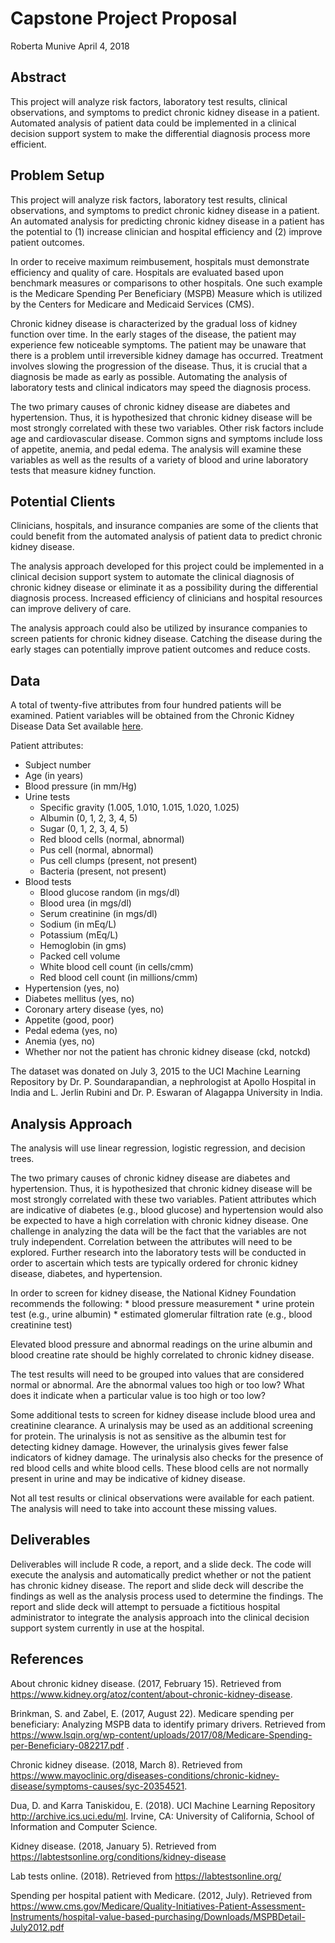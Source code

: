 Capstone Project Proposal
================
Roberta Munive
April 4, 2018

Abstract
--------

This project will analyze risk factors, laboratory test results, clinical observations, and symptoms to predict chronic kidney disease in a patient. Automated analysis of patient data could be implemented in a clinical decision support system to make the differential diagnosis process more efficient.

Problem Setup
-------------

This project will analyze risk factors, laboratory test results, clinical observations, and symptoms to predict chronic kidney disease in a patient. An automated analysis for predicting chronic kidney disease in a patient has the potential to (1) increase clinician and hospital efficiency and (2) improve patient outcomes.

In order to receive maximum reimbusement, hospitals must demonstrate efficiency and quality of care. Hospitals are evaluated based upon benchmark measures or comparisons to other hospitals. One such example is the Medicare Spending Per Beneficiary (MSPB) Measure which is utilized by the Centers for Medicare and Medicaid Services (CMS).

Chronic kidney disease is characterized by the gradual loss of kidney function over time. In the early stages of the disease, the patient may experience few noticeable symptoms. The patient may be unaware that there is a problem until irreversible kidney damage has occurred. Treatment involves slowing the progression of the disease. Thus, it is crucial that a diagnosis be made as early as possible. Automating the analysis of laboratory tests and clinical indicators may speed the diagnosis process.

The two primary causes of chronic kidney disease are diabetes and hypertension. Thus, it is hypothesized that chronic kidney disease will be most strongly correlated with these two variables. Other risk factors include age and cardiovascular disease. Common signs and symptoms include loss of appetite, anemia, and pedal edema. The analysis will examine these variables as well as the results of a variety of blood and urine laboratory tests that measure kidney function.

Potential Clients
-----------------

Clinicians, hospitals, and insurance companies are some of the clients that could benefit from the automated analysis of patient data to predict chronic kidney disease.

The analysis approach developed for this project could be implemented in a clinical decision support system to automate the clinical diagnosis of chronic kidney disease or eliminate it as a possibility during the differential diagnosis process. Increased efficiency of clinicians and hospital resources can improve delivery of care.

The analysis approach could also be utilized by insurance companies to screen patients for chronic kidney disease. Catching the disease during the early stages can potentially improve patient outcomes and reduce costs.

Data
----

A total of twenty-five attributes from four hundred patients will be examined. Patient variables will be obtained from the Chronic Kidney Disease Data Set available [here](https://archive.ics.uci.edu/ml/datasets/chronic_kidney_disease).

Patient attributes:

-   Subject number
-   Age (in years)
-   Blood pressure (in mm/Hg)
-   Urine tests
    -   Specific gravity (1.005, 1.010, 1.015, 1.020, 1.025)
    -   Albumin (0, 1, 2, 3, 4, 5)
    -   Sugar (0, 1, 2, 3, 4, 5)
    -   Red blood cells (normal, abnormal)
    -   Pus cell (normal, abnormal)
    -   Pus cell clumps (present, not present)
    -   Bacteria (present, not present)
-   Blood tests
    -   Blood glucose random (in mgs/dl)
    -   Blood urea (in mgs/dl)
    -   Serum creatinine (in mgs/dl)
    -   Sodium (in mEq/L)
    -   Potassium (mEq/L)
    -   Hemoglobin (in gms)
    -   Packed cell volume
    -   White blood cell count (in cells/cmm)
    -   Red blood cell count (in millions/cmm)
-   Hypertension (yes, no)
-   Diabetes mellitus (yes, no)
-   Coronary artery disease (yes, no)
-   Appetite (good, poor)
-   Pedal edema (yes, no)
-   Anemia (yes, no)
-   Whether nor not the patient has chronic kidney disease (ckd, notckd)

The dataset was donated on July 3, 2015 to the UCI Machine Learning Repository by Dr. P. Soundarapandian, a nephrologist at Apollo Hospital in India and L. Jerlin Rubini and Dr. P. Eswaran of Alagappa University in India.

Analysis Approach
-----------------

The analysis will use linear regression, logistic regression, and decision trees.

The two primary causes of chronic kidney disease are diabetes and hypertension. Thus, it is hypothesized that chronic kidney disease will be most strongly correlated with these two variables. Patient attributes which are indicative of diabetes (e.g., blood glucose) and hypertension would also be expected to have a high correlation with chronic kidney disease. One challenge in analyzing the data will be the fact that the variables are not truly independent. Correlation between the attributes will need to be explored. Further research into the laboratory tests will be conducted in order to ascertain which tests are typically ordered for chronic kidney disease, diabetes, and hypertension.

In order to screen for kidney disease, the National Kidney Foundation recommends the following: \* blood pressure measurement \* urine protein test (e.g., urine albumin) \* estimated glomerular filtration rate (e.g., blood creatinine test)

Elevated blood pressure and abnormal readings on the urine albumin and blood creatine rate should be highly correlated to chronic kidney disease.

The test results will need to be grouped into values that are considered normal or abnormal. Are the abnormal values too high or too low? What does it indicate when a particular value is too high or too low?

Some additional tests to screen for kidney disease include blood urea and creatinine clearance. A urinalysis may be used as an additional screening for protein. The urinalysis is not as sensitive as the albumin test for detecting kidney damage. However, the urinalysis gives fewer false indicators of kidney damage. The urinalysis also checks for the presence of red blood cells and white blood cells. These blood cells are not normally present in urine and may be indicative of kidney disease.

Not all test results or clinical observations were available for each patient. The analysis will need to take into account these missing values.

Deliverables
------------

Deliverables will include R code, a report, and a slide deck. The code will execute the analysis and automatically predict whether or not the patient has chronic kidney disease. The report and slide deck will describe the findings as well as the analysis process used to determine the findings. The report and slide deck will attempt to persuade a fictitious hospital administrator to integrate the analysis approach into the clinical decision support system currently in use at the hospital.

References
----------

About chronic kidney disease. (2017, February 15). Retrieved from <https://www.kidney.org/atoz/content/about-chronic-kidney-disease>.

Brinkman, S. and Zabel, E. (2017, August 22). Medicare spending per beneficiary: Analyzing MSPB data to identify primary drivers. Retrieved from <https://www.lsqin.org/wp-content/uploads/2017/08/Medicare-Spending-per-Beneficiary-082217.pdf> .

Chronic kidney disease. (2018, March 8). Retrieved from <https://www.mayoclinic.org/diseases-conditions/chronic-kidney-disease/symptoms-causes/syc-20354521>.

Dua, D. and Karra Taniskidou, E. (2018). UCI Machine Learning Repository <http://archive.ics.uci.edu/ml>. Irvine, CA: University of California, School of Information and Computer Science.

Kidney disease. (2018, January 5). Retrieved from <https://labtestsonline.org/conditions/kidney-disease>

Lab tests online. (2018). Retrieved from <https://labtestsonline.org/>

Spending per hospital patient with Medicare. (2012, July). Retrieved from <https://www.cms.gov/Medicare/Quality-Initiatives-Patient-Assessment-Instruments/hospital-value-based-purchasing/Downloads/MSPBDetail-July2012.pdf>
